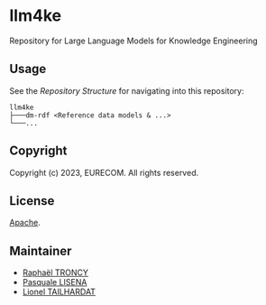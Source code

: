# llm4ke

Repository for Large Language Models for Knowledge Engineering

## Usage

See the *Repository Structure* for navigating into this repository:

```
llm4ke
├───dm-rdf <Reference data models & ...>
└───...
```

## Copyright

Copyright (c) 2023, EURECOM. All rights reserved.

## License

[Apache](LICENSE).

## Maintainer

* [Raphaël TRONCY](mailto:raphael.troncy@eurecom.fr)
* [Pasquale LISENA](mailto:pasquale.lisena@eurecom.fr)
* [Lionel TAILHARDAT](mailto:lionel.tailhardat@orange.com)
